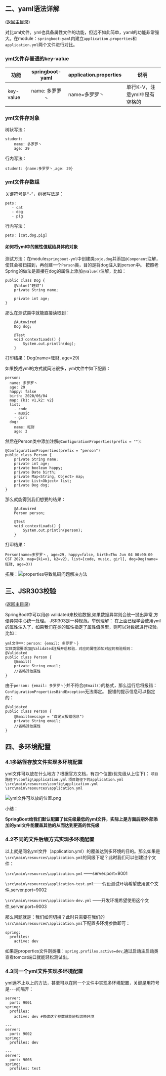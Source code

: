 ## 二、yaml语法详解

[(返回主目录)](https://github.com/MajorTooooom/SpringBoot)

对比xml文件，yml也具备属性文件的功能，但远不如此简单，yaml的功能非常强大。在module：`springboot-yaml`内建立`application.properties`和`application.yml`两个文件进行对比。

### yml文件存普通的key-value

| 功能  | springboot-yaml | application.properties    | 说明  |
|-------|:---:|-----------|-------|
| key-value  | name: 多罗罗丶 | name=多罗罗丶     | 单行K-V，注意yml中是有空格的 |

### yml文件存对象

树状写法：

```
student:
    name: 多罗罗丶
    age: 29
```

行内写法：
```
student: {name:多罗罗丶,age: 29}
```
### yml文件存数组

关键符号是`“-”`，树状写法是：
```
pets:
   - cat
   - dog
   - pig
```
行内写法：
```
pets: [cat,dog,pig]
```

#### 如何将yml中的属性值赋给具体的对象

测试方法：在module`springboot-yml`中创建类`pojo.dog`并添加`@Component`注解，使其会被扫描到，再创建一个`Person`类，目的是将dog注入到person中。
按照老Spring的做法是直接在dog的属性上添加`@value()`注解，比如：
```
public class Dog {
    @Value("旺财")
    private String name;
    
    private int age;
}
```
那么在测试类中就能直接读取到：

```
    @Autowired
    Dog dog;

    @Test
    void contextLoads() {
        System.out.println(dog);
    }
```
打印结果：Dog(name=旺财, age=29)

如果换成yml的方式就简洁很多，yml文件中如下配置：
```
person:
  name: 多罗罗丶
  age: 29
  happy: false
  birth: 2020/06/04
  map: {k1: v1,k2: v2}
  list:
    - code
    - music
    - girl
  dog:
    name: 旺财
    age: 3
```
然后在Person类中添加注解`@ConfigurationProperties(prefix = "")`:
```
@ConfigurationProperties(prefix = "person")
public class Person {
    private String name;
    private int age;
    private boolean happy;
    private Date birth;
    private Map<String, Object> map;
    private List<Object> list;
    private Dog dog;
}
```
那么就能得到我们想要的结果：
```
    @Autowired
    Person person;

    @Test
    void contextLoads() {
        System.out.println(person);
    }
```
打印结果：
```
Person(name=多罗罗丶, age=29, happy=false, birth=Thu Jun 04 00:00:00 CST 2020, map={k1=v1, k2=v2}, list=[code, music, girl], dog=Dog(name=旺财, age=3))
```

拓展：![properties导致乱码问题解决方法](https://github.com/MajorTooooom/SpringBoot/blob/master/springboot-api/src/main/resources/static/images/properties%E6%96%87%E4%BB%B6%E4%B9%B1%E7%A0%81%E9%97%AE%E9%A2%98%E8%A7%A3%E5%86%B3%E6%96%B9%E6%B3%95.png)

## 三、JSR303校验

[(返回主目录)](https://github.com/MajorTooooom/SpringBoot)

SpringBoot中可以用@ validated来校验数据,如果数据异常则会统一抛出异常,方便异常中心统一处理。
JSR303是一种规范。举例理解：
在上面已经学会使用yml的属性注入了，如果我们在类的属性指定了属性值类型，则可以对数据进行校验。比如：
```
yml文件中：person: {email: 多罗罗丶}
实体类需要添加@Validated注解开启校验，对应的属性添加对应的校验规则：
@Validated
public class Person {
    @Email()
    private String email;
    //省略其他属性
}
```
由于`person: {email: 多罗罗丶}`并不符合`@Email()`的格式，那么运行后将报错：`ConfigurationPropertiesBindException`无法绑定。
报错的提示信息可以指定的：
```
@Validated
public class Person {
    @Email(message = "自定义报错信息")
    private String email;
    //省略其他属性
}
```

## 四、多环境配置

### 4.1多路径存放文件实现多环境配置

yml文件可以放在什么地方？根据官方文档，有四个位置(优先级从上往下)：
`项目路径下\config\application.yml`
`项目路径下的application.yml`
`\src\main\resources\config\application.yml`
`\src\main\resources\application.yml`

![yml文件可以放的位置.png]()

小结：

**SpringBoot给我们默认配置了优先级最低的yml文件，实际上是方面后期外部添加的yml文件能覆盖其他的从而达到更高的优先级**

### 4.2不同的文件后缀方式实现多环境配置

以上就是同名yml文件（application.yml）的覆盖达到多环境的目的。那么如果是`\src\main\resources\application.yml`的同级下呢？此时我们可以创建过个文件：

`\src\main\resources\application.yml`     ——server.port=9001

`\src\main\resources\application-test.yml`——假设测试环境希望使用这个文件,server.port=9002

`\src\main\resources\application-dev.yml` ——开发环境希望使用这个文件,server.port=9003

那么问题就是：我们如何切换？此时只需要在我们的`\src\main\resources\application.yml`下配置多环境参数即可：
```
spring:
  profiles:
    active: dev
```

如果是properties文件则类推：`spring.profiles.active=dev`,通过启动主启动类查看tomcat端口就能轻松测试出。

### 4.3同一个yml文件实现多环境配置

yml远不止以上的方法，甚至可以在同一个文件中实现多环境配置，关键是用符号是`---`间隔开：
```
server:
  port: 9001
spring:
  profiles:
    active: dev #修改这个参数就能轻松切换环境

---
server:
  port: 9002
spring:
  profiles: dev

---
server:
  port: 9003
spring:
  profiles: test
  
```